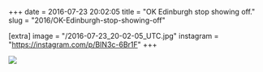+++
date = 2016-07-23 20:02:05
title = "OK Edinburgh stop showing off."
slug = "2016/OK-Edinburgh-stop-showing-off"

[extra]
image = "/2016-07-23_20-02-05_UTC.jpg"
instagram = "https://instagram.com/p/BIN3c-6Br1F"
+++

<img src="/2016-07-23_20-02-05_UTC.jpg" />
